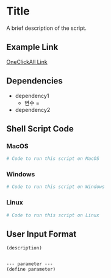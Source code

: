 # Title

A brief description of the script.

## Example Link

[OneClickAll Link](http://oneclickall.com/your-script)

## Dependencies
- dependency1
  - 변수 = 
- dependency2


## Shell Script Code

### MacOS
```bash
# Code to run this script on MacOS
```

### Windows
```powershell
# Code to run this script on Windows
```

### Linux
```bash
# Code to run this script on Linux
```

## User Input Format
```
(description)


--- parameter ---
(define parameter)
```
